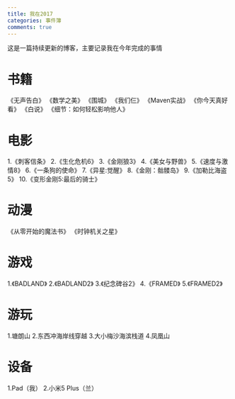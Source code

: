 ```yaml
---
title: 我在2017
categories: 事件簿
comments: true
---
```


这是一篇持续更新的博客，主要记录我在今年完成的事情

# 书籍
《无声告白》
《数学之美》
《围城》
《我们仨》
《Maven实战》
《你今天真好看》
《白说》
《细节：如何轻松影响他人》

# 电影
1.《刺客信条》
2.《生化危机6》
3.《金刚狼3》
4.《美女与野兽》
5.《速度与激情8》
6.《一条狗的使命》
7.《异星:觉醒》
8.《金刚：骷髅岛》
9.《加勒比海盗5》
10.《变形金刚5:最后的骑士》

# 动漫
《从零开始的魔法书》
《时钟机关之星》
# 游戏
1.《BADLAND》
2.《BADLAND2》
3.《纪念碑谷2》
4.《FRAMED》
5.《FRAMED2》

# 游玩
1.塘朗山
2.东西冲海岸线穿越
3.大小梅沙海滨栈道
4.凤凰山

# 设备
1.Pad（我）
2.小米5 Plus（兰）
